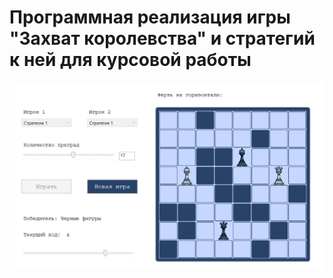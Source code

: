 # Программная реализация игры "Захват королевства" и стратегий к ней для курсовой работы
![Иллюстрация к проекту](https://github.com/KasianKristina/CourseworkWPF/blob/master/CourseworkWPF/Assets/interface.png)
